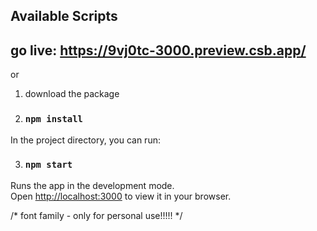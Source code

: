 ## Available Scripts

## go live: https://9vj0tc-3000.preview.csb.app/

or

1. download the package

2. ### `npm install`

In the project directory, you can run:

3. ### `npm start`

Runs the app in the development mode.\
Open [http://localhost:3000](http://localhost:3000) to view it in your browser.


/* font family - only for personal use!!!!! */
